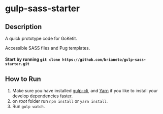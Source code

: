 # gulp-sass-starter

## Description

A quick prototype code for GoKetit.

Accessible SASS files and Pug templates.

#### Start by running `git clone https://github.com/brianeto/gulp-sass-starter.git`

## How to Run
1. Make sure you have installed [gulp-cli](https://gulpjs.com/), and [Yarn](https://yarnpkg.com) if you like to install your develop dependencies faster.
1. on *root* folder run `npm install` or `yarn install`.
1. Run `gulp watch`.
